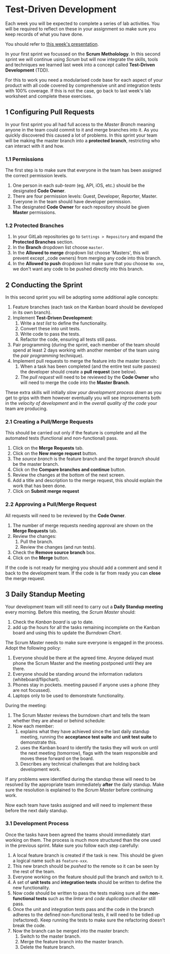 
# Test-Driven Development

Each week you will be expected to complete a series of lab activities. You will be required to reflect on these in your assignment so make sure you keep records of what you have done.

You should refer to [this week's presentation](https://drive.google.com/open?id=1mqtXeAPd0uhShlDuvd4G25thJHE-AdHOEB-qwf-anB8).

In your first sprint we focussed on the **Scrum Metholology**. In this second sprint we will continue using _Scrum_ but will now integrate the skills, tools and techniques we learned last week into a concept called **Test-Driven Development** (TDD).

For this to work you need a modularised code base for each aspect of your product with all code covered by comprehensive unit and integration tests with 100% coverage. If this is not the case, go back to last week's lab worksheet and complete these exercises.

## 1 Configuring Pull Requests

In your first sprint you all had full access to the _Master Branch_ meaning anyone in the team could commit to it and merge branches into it. As you quickly discovered this caused a lot of problems. In this sprint your team will be making the master branch into a **protected branch**, restricting who can interact with it and how.

### 1.1 Permissions

The first step is to make sure that everyone in the team has been assigned the correct permission levels.

1. One person in each _sub-team_ (eg, API, iOS, etc.) should be the designated **Code Owner**.
2. There are four permission levels: Guest, Developer, Reporter, Master. Everyone in the team should have developer permission.
3. The designated **Code Owner** for each repository should be given **Master** permissions.

### 1.2 Protected Branches

1. In your GitLab repositories go to `Settings > Repository` and expand the **Protected Branches** section.
2. In the **Branch** dropdown list choose `master`.
3. In the **Allowed to merge** dropdown list choose 'Masters', this will prevent except _code owners) from merging any code into this branch.
4. In the **Allowed to push** dropdown list make sure that you choose `No one`, we don't want any code to be pushed directly into this branch.

## 2 Conducting the Sprint

In this second sprint you will be adopting some additional agile concepts:

1. Feature branches (each task on the Kanban board should be developed in its own branch).
2. Implement **Test-Driven Development**:
    1. Write a _test list_ to define the functionality.
    2. Convert these into unit tests.
    3. Write code to pass the tests.
    4. Refactor the code, ensuring all tests still pass.
3. Pair programming (during the sprint, each member of the team should spend at least 2 days working with another member of the team using the _pair programming_ technique).
4. Implement pull requests to merge the feature into the master branch:
    1. When a task has been completed (and the entire test suite passes) the developer should create a **pull request** (see below).
    2. The _pull request_ will need to be reviewed by the **Code Owner** who will need to merge the code into the **Master Branch**.

These extra skills will initially _slow your development process down_ as you get to grips with them however eventually you will see improvements both in the _velocity of development_ and in the _overall quality of the code_ your team are producing.

### 2.1 Creating a Pull/Merge Requests

This should be carried out only if the feature is complete and all the automated tests (functional and non-functional) pass.

1. Click on the **Merge Requests** tab.
2. Click on the **New merge request** button.
3. The _source branch_ is the feature branch and the _target branch_ should be the master branch.
4. Click on the **Compare branches and continue** button.
5. Review the changes at the bottom of the next screen.
6. Add a title and description to the merge request, this should explain the work that has been done.
7. Click on **Submit merge request**

### 2.2 Approving a Pull/Merge Request

All requests will need to be reviewed by the **Code Owner**.

1. The number of merge requests needing approval are shown on the **Merge Requests** tab.
2. Review the changes:
    1. Pull the branch.
    2. Review the changes (and run tests).
3. Check the **Remove source branch** box.
4. Click on the **Merge** button.

If the code is not ready for merging you should add a comment and send it back to the development team. If the code is far from ready you can **close** the merge request.

## 3 Daily Standup Meeting

Your development team will still need to carry out a **Daily Standup meeting** every morning. Before this meeting, the _Scrum Master_ should:

1. Check the _Kanban board_ is up to date.
2. add up the hours for all the tasks remaining incomplete on the Kanban board and using this to update the _Burndown Chart_.

The Scrum Master needs to make sure everyone is engaged in the process. Adopt the following policy:

1. Everyone should be there at the agreed time. Anyone delayed must phone the Scrum Master and the meeting postponed until they are there.
2. Everyone should be standing around the information radiators (whiteboard/flipchart).
3. Phones stay in pockets. meeting paused if anyone uses a phone (they are not focussed).
4. Laptops only to be used to demonstrate functionality.

During the meeting:

1. The Scrum Master reviews the burndown chart and tells the team whether they are ahead or behind schedule:
2. Now each member:
    1. explains what they have achieved since the last daily standup meeting, running the  **acceptance test suite** and **unit test suite** to demonstrate this.
    2. uses the Kanban board to identify the tasks they will work on until the next meeting (tomorrow), flags with the team responsible and moves these forward on the board.
    3. Describes any technical challenges that are holding back development work.

If any problems were identified during the standup these will need to be resolved by the appropriate team immediately **after** the daily standup. Make sure the resolution is explained to the _Scrum Master_ before continuing work.

Now each team have tasks assigned and will need to implement these before the next daily standup.

### 3.1 Development Process

Once the tasks have been agreed the teams should immediately start working on them. The process is much more structured than the one used in the previous sprint. Make sure you follow each step carefully:

1. A local feature branch is created if the task is new. This should be given a logical name such as `feature-xxx`.
2. This new branch should be _pushed_ to the remote so it can be seen by the rest of the team.
3. Everyone working on the feature should pull the branch and switch to it.
4. A set of **unit tests** and **integration tests** should be written to define the new functionality.
5. Now code should be written to pass the tests making sure all the **non-functional tests** such as the _linter_ and _code duplication checker_ still pass.
6. Once the unit and integration tests pass and the code in the branch adheres to the defined non-functional tests, it will need to be tidied up (refactored). Keep running the tests to make sure the refactoring doesn't break the code.
7. Now the branch can be merged into the master branch:
    1. Switch to the master branch.
    2. Merge the feature branch into the master branch.
    3. Delete the feature branch.
